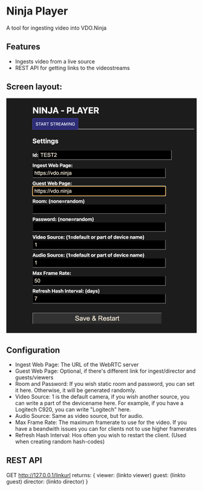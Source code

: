 # Ninja Player
A tool for ingesting video into VDO.Ninja

## Features
* Ingests video from a live source
* REST API for getting links to the videostreams


## Screen layout:
<img src='./docs/screen.png' width='600px' />


## Configuration
- Ingest Web Page: The URL of the WebRTC server
- Guest Web Page: Optional, if there's different link for ingest/director and guests/viewers
- Room and Password: If you wish static room and password, you can set it here. Otherwise, it will be generated randomly.
- Video Source: 1 is the default camera, if you wish another source, you can write a part of the devicename here. For example, if you have a Logitech C920, you can write "Logitech" here.
- Audio Source: Same as video source, but for audio.
- Max Frame Rate: The maximum framerate to use for the video. If you have a beandwith issues you can for clients not to use higher framerates
- Refresh Hash Interval: Hos often you wish to restart the client. (Used when creating random hash-codes)


## REST API
GET http://127.0.0.1/linkurl returns:
{
    viewer: (linkto viewer)
    guest: (linkto guest)
    director: (linkto director)
}


